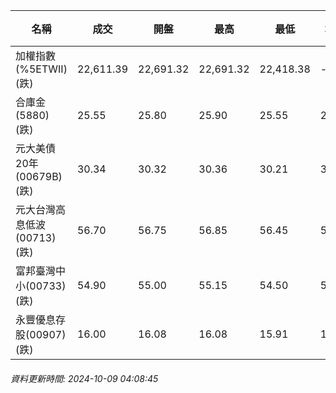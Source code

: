 | 名稱 | 成交 | 開盤 | 最高 | 最低 | 均價 | 成交金額(億) | 昨收 | 漲跌幅 | 漲跌 | 總量 | 昨量 | 振幅 |
| -------- | -------- | -------- | -------- |-------- | -------- | -------- |-------- |-------- |-------- | -------- | -------- |-------- |
|加權指數(%5ETWII) (跌)|22,611.39|22,691.32|22,691.32|22,418.38|-|3,722.30|22,702.56|0.40%|91.17|9,446,008|0|1.20%|
|合庫金(5880) (跌)|25.55|25.80|25.90|25.55|25.62|3.76|26.10|2.11%|0.55|14,662|12,505|1.34%|
|元大美債20年(00679B) (跌)|30.34|30.32|30.36|30.21|30.29|32.72|30.53|0.62%|0.19|108,021|106,405|0.49%|
|元大台灣高息低波(00713) (跌)|56.70|56.75|56.85|56.45|56.62|8.87|56.95|0.44%|0.25|15,672|12,784|0.70%|
|富邦臺灣中小(00733) (跌)|54.90|55.00|55.15|54.50|54.72|0.389|55.05|0.27%|0.15|710|1,365|1.18%|
|永豐優息存股(00907) (跌)|16.00|16.08|16.08|15.91|15.97|0.709|16.09|0.56%|0.09|4,441|3,302|1.06%|
###### 資料更新時間: 2024-10-09 04:08:45